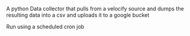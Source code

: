 A python Data collector that pulls from a velocify source and dumps the resulting data into a csv and uploads it to a google bucket

Run using a scheduled cron job
